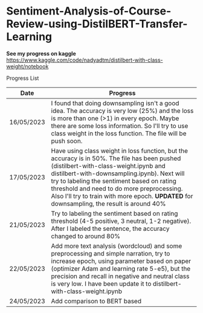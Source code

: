 # Sentiment-Analysis-of-Course-Review-using-DistilBERT-Transfer-Learning

**See my progress on kaggle**
https://www.kaggle.com/code/nadyadtm/distilbert-with-class-weight/notebook

Progress List

| Date  | Progress |
| ------------- | ------------- |
| 16/05/2023  | I found that doing downsampling isn't a good idea. The accuracy is very low (25%) and the loss is more than one (>1) in every epoch. Maybe there are some loss information. So I'll try to use class weight in the loss function. The file will be push soon.  |
| 17/05/2023 | Have using class weight in loss function, but the accuracy is in 50%. The file has been pushed (distilbert-with-class-weight.ipynb and distilbert-with-downsampling.ipynb). Next will try to labeling the sentiment based on rating threshold and need to do more preprocessing. Also I'll try to train with more epoch. **UPDATED** for downsampling, the result is around 40%|
| 21/05/2023 | Try to labeling the sentiment based on rating threshold (4-5 positive, 3 neutral, 1-2 negative). After I labeled the sentence, the accuracy changed to around 80% |
| 22/05/2023 | Add more text analysis (wordcloud) and some preprocessing and simple narration, try to increase epoch, using parameter based on paper (optimizer Adam and learning rate 5-e5), but the precision and recall in negative and neutral class is very low. I have been update it to distilbert-with-class-weight.ipynb |
| 24/05/2023 | Add comparison to BERT based |
